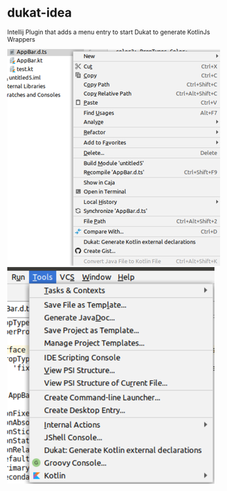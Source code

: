# dukat-idea
Intellij Plugin that adds a menu entry to start Dukat to generate KotlinJs Wrappers


 <p align="left">
    <img src ="https://github.com/Foso/dukat-idea/blob/master/docs/FileContext.png" height=500 />
     <img src ="https://github.com/Foso/dukat-idea/blob/master/docs/toolsmenu.png" height=500 />
</p>
